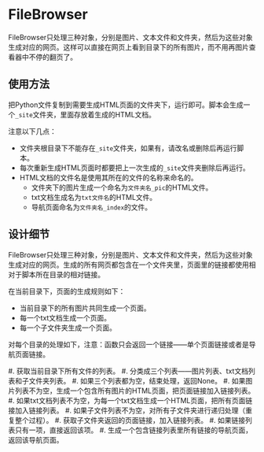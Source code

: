 # FileBrowser

FileBrowser只处理三种对象，分别是图片、文本文件和文件夹，然后为这些对象生成对应的网页。这样可以直接在网页上看到目录下的所有图片，而不用再图片查看器中不停的翻页了。

## 使用方法

把Python文件复制到需要生成HTML页面的文件夹下，运行即可。脚本会生成一个`_site`文件夹，里面存放着生成的HTML文档。

注意以下几点：

+ 文件夹根目录下不能存在`_site`文件夹，如果有，请改名或删除后再运行脚本。
+ 每次重新生成HTML页面时都要把上一次生成的`_site`文件夹删除后再运行。
+ HTML文档的文件名是使用其所在的文件的名称来命名的。
  * 文件夹下的图片生成一个命名为`文件夹名_pic`的HTML文件。
  * txt文档生成名为`txt文件名`的HTML文件。
  * 导航页面命名为`文件夹名_index`的文件。

## 设计细节

FileBrowser只处理三种对象，分别是图片、文本文件和文件夹，然后为这些对象生成对应的网页。生成的所有网页都包含在一个文件夹里，页面里的链接都使用相对于脚本所在目录的相对链接。

在当前目录下，页面的生成规则如下：

+ 当前目录下的所有图片共同生成一个页面。
+ 每一个txt文档生成一个页面。
+ 每一个子文件夹生成一个页面。

对每个目录的处理如下，注意：函数只会返回一个链接——单个页面链接或者是导航页面链接。

#. 获取当前目录下所有文件的列表。
#. 分类成三个列表——图片列表、txt文档列表和子文件夹列表。
#. 如果三个列表都为空，结束处理，返回None。
#. 如果图片列表不为空，生成一个包含所有图片的HTML页面，把页面链接加入链接列表。
#. 如果txt文档列表不为空，为每一个txt文档生成一个HTML页面，把所有页面链接加入链接列表。
#. 如果子文件列表不为空，对所有子文件夹进行递归处理（重复整个过程）。
#. 获取子文件夹返回的页面链接，加入链接列表。
#. 如果链接列表只有一项，直接返回该项。
#. 生成一个包含链接列表里所有链接的导航页面，返回该导航页面。
